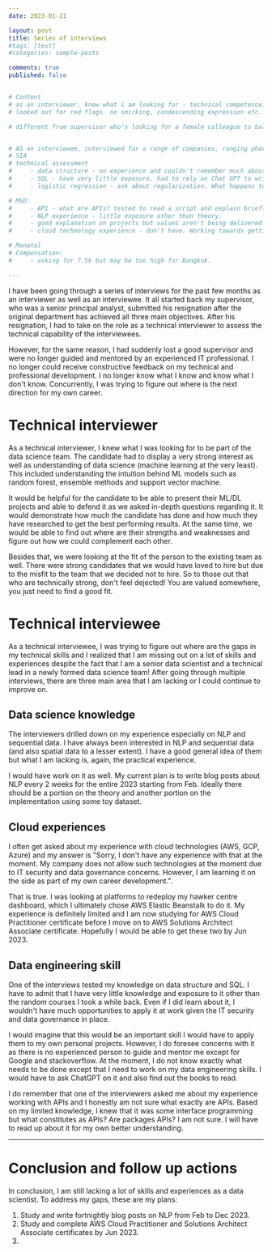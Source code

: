 ```yaml
---
date: 2023-01-21

layout: post
title: Series of interviews
#tags: [test]
#categories: sample-posts

comments: true
published: false


# Content
# as an interviewer, know what i am looking for - technical competence. given it is an entry level position, not expecting experience but good theoretical understanding of the techniques. drilled down on their projects to test how far and much they know.
# looked out for red flags. no smirking, condescending expression etc.

# different from supervisor who's looking for a female colleague to balance out the team (1 F vs 4 M).


# AS an interviewee, interviewed for a range of companies, ranging pharma to airlines.
# SIA
# technical assessment
#     - data structure - no experience and couldn't remember much about the O() things about run time.
#     - SQL - have very little exposure. had to rely on Chat GPT to write out somewhat functional SQL. couldn't do more complex.
#     - logistic regression - ask about regularization. What happens to beta_0 and beta_j if lambda increases. 

# MSD:
#     - API - what are APIs? tested to read a script and explain briefly what's happening. sugegst a few things to improve it - couldn't answer
#     - NLP experience - little exposure other than theory.
#     - good explanation on projects but values aren't being delivered yet.
#     - cloud technology experience - don't have. Working towards getting AWS and played around with EB. Need to work with S3 and sage maker. 

# Manatal
# Compensation:
#     - asking for 7.5k but may be too high for Bangkok.

---
```


I have been going through a series of interviews for the past few months as an interviewer as well as an interviewee. It all started back my supervisor, who was a senior principal analyst, submitted his resignation after the original department has achieved all three main objectives. After his resignation, I had to take on the role as a technical interviewer to assess the technical capability of the interviewees. 

However, for the same reason, I had suddenly lost a good supervisor and were no longer guided and mentored by an experienced IT professional. I no longer could receive constructive feedback on my technical and professional development. I no longer know what I know and know what I don't know. Concurrently, I was trying to figure out where is the next direction for my own career.

# Technical interviewer
As a technical interviewer, I knew what I was looking for to be part of the data science team. The candidate had to display a very strong interest as well as understanding of data science (machine learning at the very least). This included understanding the intuition behind ML models such as random forest, ensemble methods and support vector machine. 

It would be helpful for the candidate to be able to present their ML/DL projects and able to defend it as we asked in-depth questions regarding it. It would demonstrate how much the candidate has done and how much they have researched to get the best performing results. At the same time, we would be able to find out where are their strengths and weaknesses and figure out how we could complement each other.

Besides that, we were looking at the fit of the person to the existing team as well. There were strong candidates that we would have loved to hire but due to the misfit to the team that we decided not to hire. So to those out that who are technically strong, don't feel dejected! You are valued somewhere, you just need to find a good fit.


# Technical interviewee
As a technical interviewee, I was trying to figure out where are the gaps in my technical skills and I realized that I am missing out on a lot of skills and experiences despite the fact that I am a senior data scientist and a technical lead in a newly formed data science team! After going through multiple interviews, there are three main area that I am lacking or I could continue to improve on.

## Data science knowledge 
The interviewers drilled down on my experience especially on NLP and sequential data. I have always been interested in NLP and sequential data (and also spatial data to a lesser extent). I have a good general idea of them but what I am lacking is, again, the practical experience. 

I would have work on it as well. My current plan is to write blog posts about NLP every 2 weeks for the entire 2023 starting from Feb. Ideally there should be a portion on the theory and another portion on the implementation using some toy dataset.

## Cloud experiences
I often get asked about my experience with cloud technologies (AWS, GCP, Azure) and my answer is "Sorry, I don't have any experience with that at the moment. My company does not allow such technologies at the moment due to IT security and data governance concerns. However, I am learning it on the side as part of my own career development.".

That is true. I was looking at platforms to redeploy my hawker centre dashboard, which I ultimately chose AWS Elastic Beanstalk to do it. My experience is definitely limited and I am now studying for AWS Cloud Practitioner certificate before I move on to AWS Solutions Architect Associate certificate. Hopefully I would be able to get these two by Jun 2023.


## Data engineering skill
One of the interviews tested my knowledge on data structure and SQL. I have to admit that I have very little knowledge and exposure to it other than the random courses I took a while back. Even if I did learn about it, I wouldn't have much opportunities to apply it at work given the IT security and data governance in place. 

I would imagine that this would be an important skill I would have to apply them to my own personal projects. However, I do foresee concerns with it as there is no experienced person to guide and mentor me except for Google and stackoverflow. At the moment, I do not know exactly what needs to be done except that I need to work on my data engineering skills. I would have to ask ChatGPT on it and also find out the books to read.

I do remember that one of the interviewers asked me about my experience working with APIs and I honestly am not sure what exactly are APIs. Based on my limited knowledge, I knew that it was some interface programming but what constitutes as APIs? Are packages APIs? I am not sure. I will have to read up about it for my own better understanding.

<hr>

# Conclusion and follow up actions
In conclusion, I am still lacking a lot of skills and experiences as a data scientist. To address my gaps, these are my plans:

1. Study and write fortnightly blog posts on NLP from Feb to Dec 2023.
1. Study and complete AWS Cloud Practitioner and Solutions Architect Associate certificates by Jun 2023.
1. 
